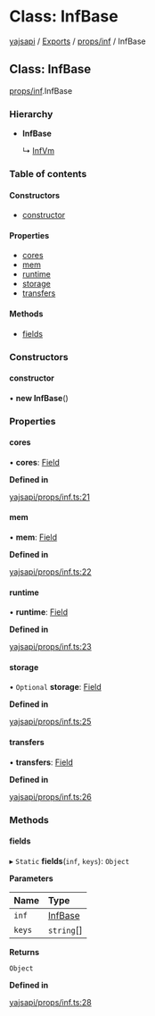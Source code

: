 # Class: InfBase

[yajsapi](../yajsapi.md) / [Exports](../modules/) / [props/inf](../modules/props_inf.md) / InfBase

## Class: InfBase

[props/inf](../modules/props_inf.md).InfBase

### Hierarchy

* **InfBase**

  ↳ [InfVm](props_inf.infvm.md)

### Table of contents

#### Constructors

* [constructor](props_inf.infbase.md#constructor)

#### Properties

* [cores](props_inf.infbase.md#cores)
* [mem](props_inf.infbase.md#mem)
* [runtime](props_inf.infbase.md#runtime)
* [storage](props_inf.infbase.md#storage)
* [transfers](props_inf.infbase.md#transfers)

#### Methods

* [fields](props_inf.infbase.md#fields)

### Constructors

#### constructor

• **new InfBase**\(\)

### Properties

#### cores

• **cores**: [Field](props_base.field.md)

**Defined in**

[yajsapi/props/inf.ts:21](https://github.com/golemfactory/yajsapi/blob/8f42a91/yajsapi/props/inf.ts#L21)

#### mem

• **mem**: [Field](props_base.field.md)

**Defined in**

[yajsapi/props/inf.ts:22](https://github.com/golemfactory/yajsapi/blob/8f42a91/yajsapi/props/inf.ts#L22)

#### runtime

• **runtime**: [Field](props_base.field.md)

**Defined in**

[yajsapi/props/inf.ts:23](https://github.com/golemfactory/yajsapi/blob/8f42a91/yajsapi/props/inf.ts#L23)

#### storage

• `Optional` **storage**: [Field](props_base.field.md)

**Defined in**

[yajsapi/props/inf.ts:25](https://github.com/golemfactory/yajsapi/blob/8f42a91/yajsapi/props/inf.ts#L25)

#### transfers

• **transfers**: [Field](props_base.field.md)

**Defined in**

[yajsapi/props/inf.ts:26](https://github.com/golemfactory/yajsapi/blob/8f42a91/yajsapi/props/inf.ts#L26)

### Methods

#### fields

▸ `Static` **fields**\(`inf`, `keys`\): `Object`

**Parameters**

| Name | Type |
| :--- | :--- |
| `inf` | [InfBase](props_inf.infbase.md) |
| `keys` | `string`\[\] |

**Returns**

`Object`

**Defined in**

[yajsapi/props/inf.ts:28](https://github.com/golemfactory/yajsapi/blob/8f42a91/yajsapi/props/inf.ts#L28)

